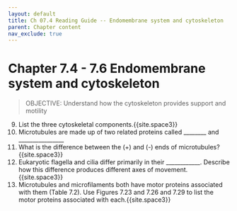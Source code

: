 ```yaml
---
layout: default
title: Ch 07.4 Reading Guide -- Endomembrane system and cytoskeleton
parent: Chapter content
nav_exclude: true
---
```


# Chapter 7.4 - 7.6 Endomembrane system and cytoskeleton

> OBJECTIVE: Understand how the cytoskeleton provides support and motility

9. List the three cytoskeletal components.{{site.space3}}
5. Microtubules are made up of two related proteins called \_\_\_\_\_\_\_\_ and \_\_\_\_\_\_\_\_\_\_\_\_\_\_\_\_
6. What is the difference between the (+) and (-) ends of microtubules?{{site.space3}}
7. Eukaryotic flagella and cilia differ primarily in their \_\_\_\_\_\_\_\_\_\_\_\_. Describe how this difference produces different axes of movement.{{site.space3}}
8. Microtubules and microfilaments both have motor proteins associated with them (Table 7.2). Use Figures 7.23 and 7.26 and 7.29 to list the motor proteins associated with each.{{site.space3}}
